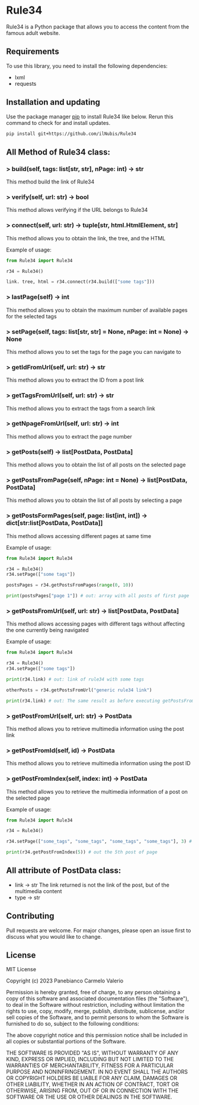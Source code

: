 # Rule34

Rule34 is a Python package that allows you to access the content from the famous adult website.

## Requirements
To use this library, you need to install the following dependencies:
* lxml
* requests

## Installation and updating
Use the package manager [pip](https://pip.pypa.io/en/stable/) to install Rule34 like below. 
Rerun this command to check for and install updates.
```bash
pip install git+https://github.com/ilNubis/Rule34
```

## All Method of Rule34 class:

### > build(self, tags: list[str, str], nPage: int) -> str
This method build the link of Rule34

### > verify(self, url: str) -> bool
This method allows verifying if the URL belongs to Rule34

### > connect(self, url: str) -> tuple[str, html.HtmlElement, str]
This method allows you to obtain the link, the tree, and the HTML

Example of usage:
```python
from Rule34 import Rule34

r34 = Rule34()

link. tree, html = r34.connect(r34.build(["some tags"]))
```
### > lastPage(self) -> int
This method allows you to obtain the maximum number of available pages for the selected tags

### > setPage(self, tags: list[str, str] = None, nPage: int = None) -> None
This method allows you to set the tags for the page you can navigate to

### > getIdFromUrl(self, url: str) -> str
This method allows you to extract the ID from a post link

### > getTagsFromUrl(self, url: str) -> str
This method allows you to extract the tags from a search link

### > getNpageFromUrl(self, url: str) -> int
This method allows you to extract the page number

### > getPosts(self) -> list[PostData, PostData]
This method allows you to obtain the list of all posts on the selected page

### > getPostsFromPage(self, nPage: int = None) -> list[PostData, PostData]
This method allows you to obtain the list of all posts by selecting a page

### > getPostsFormPages(self, page: list[int, int]) -> dict[str:list[PostData, PostData]]
This method allows accessing different pages at same time

Example of usage:
```python
from Rule34 import Rule34

r34 = Rule34()
r34.setPage(["some tags"])

postsPages = r34.getPostsFromPages(range(0, 10))

print(postsPages["page 1"]) # out: array with all posts of first page
```
### > getPostsFromUrl(self, url: str) -> list[PostData, PostData] 
This method allows accessing pages with different tags without affecting the one currently being navigated

Example of usage:
```python
from Rule34 import Rule34

r34 = Rule34()
r34.setPage(["some tags"])

print(r34.link) # out: link of rule34 with some tags

otherPosts = r34.getPostsFromUrl("generic rule34 link")

print(r34.link) # out: The same result as before executing getPostsFromUrl().

```
### > getPostFromUrl(self, url: str) -> PostData
This method allows you to retrieve multimedia information using the post link

### > getPostFromId(self, id) -> PostData
This method allows you to retrieve multimedia information using the post ID

### > getPostFromIndex(self, index: int) -> PostData
This method allows you to retrieve the multimedia information of a post on the selected page

Example of usage:
```python
from Rule34 import Rule34

r34 = Rule34()

r34.setPage(["some_tags", "some_tags", "some_tags", "some_tags"], 3) # the 3 is the page selector

print(r34.getPostFromIndex(5)) # out the 5th post of page

```

## All attribute of PostData class:
* link -> str    <ATTENTION> The link returned is not the link of the post, but of the multimedia content
* type -> str


## Contributing
Pull requests are welcome. For major changes, please open an issue first to discuss what you would like to change.

## License
MIT License

Copyright (c) 2023 Panebianco Carmelo Valerio

Permission is hereby granted, free of charge, to any person obtaining a copy
of this software and associated documentation files (the "Software"), to deal
in the Software without restriction, including without limitation the rights
to use, copy, modify, merge, publish, distribute, sublicense, and/or sell
copies of the Software, and to permit persons to whom the Software is
furnished to do so, subject to the following conditions:

The above copyright notice and this permission notice shall be included in all
copies or substantial portions of the Software.

THE SOFTWARE IS PROVIDED "AS IS", WITHOUT WARRANTY OF ANY KIND, EXPRESS OR
IMPLIED, INCLUDING BUT NOT LIMITED TO THE WARRANTIES OF MERCHANTABILITY,
FITNESS FOR A PARTICULAR PURPOSE AND NONINFRINGEMENT. IN NO EVENT SHALL THE
AUTHORS OR COPYRIGHT HOLDERS BE LIABLE FOR ANY CLAIM, DAMAGES OR OTHER
LIABILITY, WHETHER IN AN ACTION OF CONTRACT, TORT OR OTHERWISE, ARISING FROM,
OUT OF OR IN CONNECTION WITH THE SOFTWARE OR THE USE OR OTHER DEALINGS IN THE
SOFTWARE.
